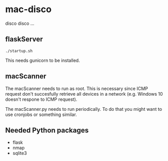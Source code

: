 # mac-disco

disco disco ...


## flaskServer

	./startup.sh

This needs gunicorn to be installed.

## macScanner

The macScanner needs to run as root. This is necessary since ICMP request don't succesfully retrieve all devices in a network (e.g. Windows 10 doesn't respone to ICMP request).

The macScanner.py needs to run periodically. To do that you might want to use cronjobs or something similar.


## Needed Python packages

* flask
* nmap
* sqlite3
